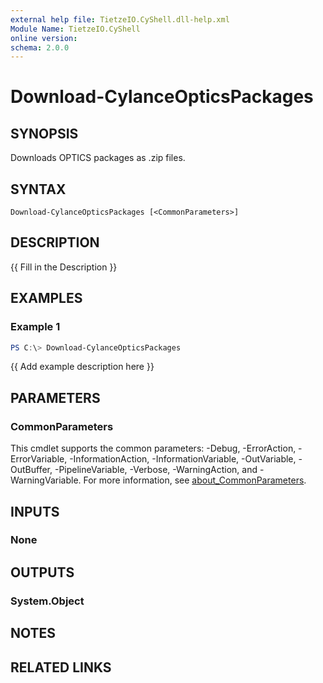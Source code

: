 ```yaml
---
external help file: TietzeIO.CyShell.dll-help.xml
Module Name: TietzeIO.CyShell
online version:
schema: 2.0.0
---
```


# Download-CylanceOpticsPackages

## SYNOPSIS
Downloads OPTICS packages as .zip files.

## SYNTAX

```
Download-CylanceOpticsPackages [<CommonParameters>]
```

## DESCRIPTION
{{ Fill in the Description }}

## EXAMPLES

### Example 1
```powershell
PS C:\> Download-CylanceOpticsPackages
```

{{ Add example description here }}

## PARAMETERS

### CommonParameters
This cmdlet supports the common parameters: -Debug, -ErrorAction, -ErrorVariable, -InformationAction, -InformationVariable, -OutVariable, -OutBuffer, -PipelineVariable, -Verbose, -WarningAction, and -WarningVariable. For more information, see [about_CommonParameters](http://go.microsoft.com/fwlink/?LinkID=113216).

## INPUTS

### None

## OUTPUTS

### System.Object
## NOTES

## RELATED LINKS
